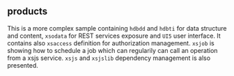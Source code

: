 ## products

This is a more complex sample containing `hdbdd` and `hdbti` for data structure and content, `xsodata` for REST services exposure
and `UI5` user interface. It contains also `xsaccess` definition for authorization management.
`xsjob` is showing how to schedule a job which can regularily can call an operation from a xsjs service.
`xsjs` and `xsjslib` dependency management is also presented.
